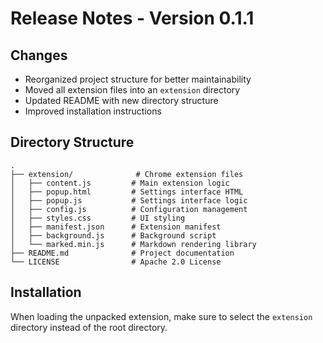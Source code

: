 # Release Notes - Version 0.1.1

## Changes
- Reorganized project structure for better maintainability
- Moved all extension files into an `extension` directory
- Updated README with new directory structure
- Improved installation instructions

## Directory Structure
```
.
├── extension/              # Chrome extension files
│   ├── content.js         # Main extension logic
│   ├── popup.html         # Settings interface HTML
│   ├── popup.js           # Settings interface logic
│   ├── config.js          # Configuration management
│   ├── styles.css         # UI styling
│   ├── manifest.json      # Extension manifest
│   ├── background.js      # Background script
│   └── marked.min.js      # Markdown rendering library
├── README.md              # Project documentation
└── LICENSE                # Apache 2.0 License
```

## Installation
When loading the unpacked extension, make sure to select the `extension` directory instead of the root directory. 